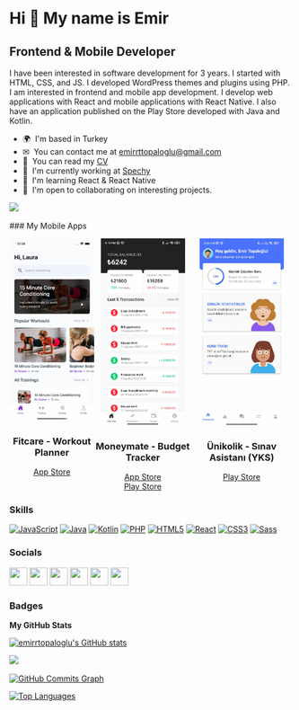Hi 👋 My name is Emir
=====================

Frontend & Mobile Developer
------------------

I have been interested in software development for 3 years. I started with HTML, CSS, and JS. I developed WordPress themes and plugins using PHP. I am interested in frontend and mobile app development. I develop web applications with React and mobile applications with React Native. I also have an application published on the Play Store developed with Java and Kotlin.

* 🌍  I'm based in Turkey
* ✉  You can contact me at [emirrttopaloglu@gmail.com](mailto:emirrttopaloglu@gmail.com)
* 🧾  You can read my [CV](https://read.cv/emirtopaloglu)
* 🚀  I'm currently working at [Spechy](http://spechy.net)
* 🧠  I'm learning React & React Native
* 🤝  I'm open to collaborating on interesting projects.

<a href="https://www.twitter.com/emirrtopaloglu" target="_blank" rel="noreferrer"><img
src="https://img.shields.io/twitter/follow/emirrtopaloglu?logo=twitter&style=for-the-badge&color=0891b2&labelColor=1c1917"
/></a>

### My Mobile Apps

<div align="center" style="display:flex;">
  <div align="center">
    <img width=150 src="https://raw.githubusercontent.com/emirrtopaloglu/emirrtopaloglu/main/app-screenshot-1.jpg">
    <h3>Fitcare - Workout Planner</h3>
    <div>
      <a href="https://apps.apple.com/lt/app/fitcare-workout-planner/id6444746812">App Store</a>
    </div>
  </div>
  <div align="center">
    <img width=150 src="https://raw.githubusercontent.com/emirrtopaloglu/emirrtopaloglu/main/app-screenshot-3.jpg">
    <h3>Moneymate - Budget Tracker</h3>
    <div>
      <a href="https://apps.apple.com/lt/app/moneymate-budget-tracking/id6449163346">App Store</a>
      <br />
      <a href="https://play.google.com/store/apps/details?id=com.emosto.moneymate">Play Store</a>
    </div>
  </div>
    <div align="center">
    <img width=150 src="https://raw.githubusercontent.com/emirrtopaloglu/emirrtopaloglu/main/app-screenshot-4.jpg">
    <h3>Ünikolik - Sınav Asistanı (YKS)</h3>
    <div>
      <a href="https://play.google.com/store/apps/details?id=com.emirtopaloglu.unikolik">Play Store</a>
    </div>
  </div>
</div>

### Skills


<p align="left">
<a href="https://developer.mozilla.org/en-US/docs/Web/JavaScript" target="_blank" rel="noreferrer"><img src="https://raw.githubusercontent.com/danielcranney/readme-generator/main/public/icons/skills/javascript-colored.svg" width="36" height="36" alt="JavaScript" /></a>
<a href="https://www.oracle.com/java/" target="_blank" rel="noreferrer"><img src="https://raw.githubusercontent.com/danielcranney/readme-generator/main/public/icons/skills/java-colored.svg" width="36" height="36" alt="Java" /></a>
<a href="https://kotlinlang.org/" target="_blank" rel="noreferrer"><img src="https://raw.githubusercontent.com/danielcranney/readme-generator/main/public/icons/skills/kotlin-colored.svg" width="36" height="36" alt="Kotlin" /></a>
<a href="https://www.php.net/" target="_blank" rel="noreferrer"><img src="https://raw.githubusercontent.com/danielcranney/readme-generator/main/public/icons/skills/php-colored.svg" width="36" height="36" alt="PHP" /></a>
<a href="https://developer.mozilla.org/en-US/docs/Glossary/HTML5" target="_blank" rel="noreferrer"><img src="https://raw.githubusercontent.com/danielcranney/readme-generator/main/public/icons/skills/html5-colored.svg" width="36" height="36" alt="HTML5" /></a>
<a href="https://reactjs.org/" target="_blank" rel="noreferrer"><img src="https://raw.githubusercontent.com/danielcranney/readme-generator/main/public/icons/skills/react-colored.svg" width="36" height="36" alt="React" /></a>
<a href="https://www.w3.org/TR/CSS/#css" target="_blank" rel="noreferrer"><img src="https://raw.githubusercontent.com/danielcranney/readme-generator/main/public/icons/skills/css3-colored.svg" width="36" height="36" alt="CSS3" /></a>
<a href="https://sass-lang.com/" target="_blank" rel="noreferrer"><img src="https://raw.githubusercontent.com/danielcranney/readme-generator/main/public/icons/skills/sass-colored.svg" width="36" height="36" alt="Sass" /></a>
</p>


### Socials

<p align="left"> <a href="https://www.dribbble.com/emirtopaloglu" target="_blank" rel="noreferrer"><img src="https://raw.githubusercontent.com/danielcranney/readme-generator/main/public/icons/socials/dribbble.svg" width="32" height="32" /></a> <a href="https://www.github.com/emirrtopaloglu" target="_blank" rel="noreferrer"><img src="https://raw.githubusercontent.com/danielcranney/readme-generator/main/public/icons/socials/github-dark.svg" width="32" height="32" /></a> <a href="http://www.instagram.com/emirrtopaloglu" target="_blank" rel="noreferrer"><img src="https://raw.githubusercontent.com/danielcranney/readme-generator/main/public/icons/socials/instagram.svg" width="32" height="32" /></a> <a href="https://www.linkedin.com/in/emirtopaloglu" target="_blank" rel="noreferrer"><img src="https://raw.githubusercontent.com/danielcranney/readme-generator/main/public/icons/socials/linkedin.svg" width="32" height="32" /></a> <a href="http://www.medium.com/@emirtopaloglu" target="_blank" rel="noreferrer"><img src="https://raw.githubusercontent.com/danielcranney/readme-generator/main/public/icons/socials/medium-dark.svg" width="32" height="32" /></a> <a href="https://www.twitter.com/emirrtopaloglu" target="_blank" rel="noreferrer"><img src="https://raw.githubusercontent.com/danielcranney/readme-generator/main/public/icons/socials/twitter.svg" width="32" height="32" /></a></p>

### Badges

<b>My GitHub Stats</b>

<a href="http://www.github.com/emirrtopaloglu"><img src="https://github-readme-stats.vercel.app/api?username=emirrtopaloglu&show_icons=true&hide=&count_private=true&title_color=0891b2&text_color=ffffff&icon_color=0891b2&bg_color=1c1917&hide_border=true&show_icons=true" alt="emirrtopaloglu's GitHub stats" /></a>

<a href="http://www.github.com/emirrtopaloglu"><img src="https://github-readme-streak-stats.herokuapp.com/?user=emirrtopaloglu&stroke=ffffff&background=1c1917&ring=0891b2&fire=0891b2&currStreakNum=ffffff&currStreakLabel=0891b2&sideNums=ffffff&sideLabels=ffffff&dates=ffffff&hide_border=true" /></a>

<a href="http://www.github.com/emirrtopaloglu"><img src="https://activity-graph.herokuapp.com/graph?username=emirrtopaloglu&bg_color=1c1917&color=ffffff&line=0891b2&point=ffffff&area_color=1c1917&area=true&hide_border=true&custom_title=GitHub%20Commits%20Graph" alt="GitHub Commits Graph" /></a>

<a href="https://github.com/emirrtopaloglu" align="left"><img src="https://github-readme-stats.vercel.app/api/top-langs/?username=emirrtopaloglu&langs_count=10&title_color=0891b2&text_color=ffffff&icon_color=0891b2&bg_color=1c1917&hide_border=true&locale=en&custom_title=Top%20%Languages" alt="Top Languages" /></a>
